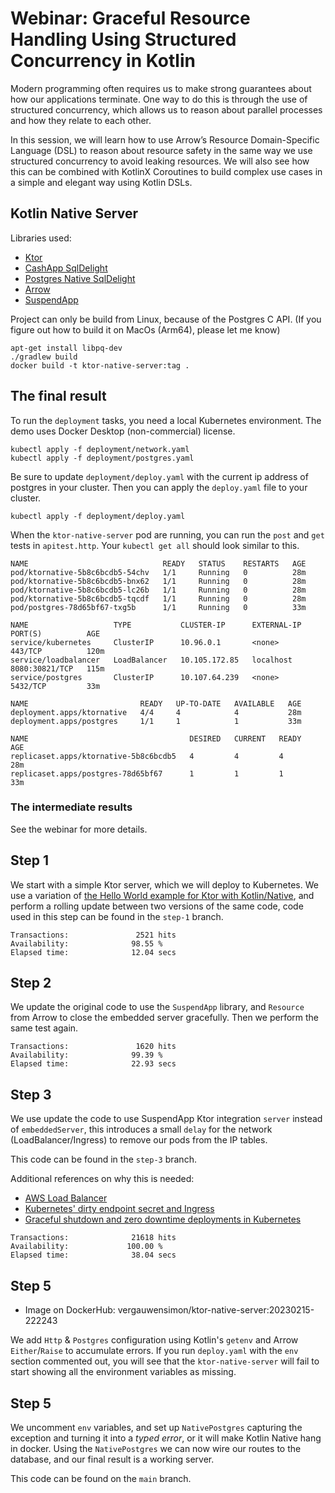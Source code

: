 # Webinar: Graceful Resource Handling Using Structured Concurrency in Kotlin

Modern programming often requires us to make strong guarantees about how our applications terminate. One way to do this is through the use of structured concurrency, which allows us to reason about parallel processes and how they relate to each other.

In this session, we will learn how to use Arrow’s Resource Domain-Specific Language (DSL) to reason about resource safety in the same way we use structured concurrency to avoid leaking resources. We will also see how this can be combined with KotlinX Coroutines to build complex use cases in a simple and elegant way using Kotlin DSLs.

## Kotlin Native Server

Libraries used:
 - [Ktor](https://ktor.io)
 - [CashApp SqlDelight](https://github.com/cashapp/sqldelight)
 - [Postgres Native SqlDelight](https://github.com/hfhbd/postgres-native-sqldelight)
 - [Arrow](https://arrow-kt.io)
 - [SuspendApp](https://github.com/arrow-kt/suspendapp)

Project can only be build from Linux, because of the Postgres C API. (If you figure out how to build it on MacOs (Arm64), please let me know)

```text
apt-get install libpq-dev
./gradlew build
docker build -t ktor-native-server:tag .
```

## The final result

To run the `deployment` tasks, you need a local Kubernetes environment. The demo uses Docker Desktop (non-commercial) license.

```text
kubectl apply -f deployment/network.yaml
kubectl apply -f deployment/postgres.yaml
```

Be sure to update `deployment/deploy.yaml` with the current ip address of postgres in your cluster.
Then you can apply the `deploy.yaml` file to your cluster.

```text
kubectl apply -f deployment/deploy.yaml
```

When the `ktor-native-server` pod are running, you can run the `post` and `get` tests in `apitest.http`.
Your `kubectl get all` should look similar to this.

```text
NAME                              READY   STATUS    RESTARTS   AGE
pod/ktornative-5b8c6bcdb5-54chv   1/1     Running   0          28m
pod/ktornative-5b8c6bcdb5-bnx62   1/1     Running   0          28m
pod/ktornative-5b8c6bcdb5-lc26b   1/1     Running   0          28m
pod/ktornative-5b8c6bcdb5-tqcdf   1/1     Running   0          28m
pod/postgres-78d65bf67-txg5b      1/1     Running   0          33m

NAME                   TYPE           CLUSTER-IP      EXTERNAL-IP   PORT(S)          AGE
service/kubernetes     ClusterIP      10.96.0.1       <none>        443/TCP          120m
service/loadbalancer   LoadBalancer   10.105.172.85   localhost     8080:30821/TCP   115m
service/postgres       ClusterIP      10.107.64.239   <none>        5432/TCP         33m

NAME                         READY   UP-TO-DATE   AVAILABLE   AGE
deployment.apps/ktornative   4/4     4            4           28m
deployment.apps/postgres     1/1     1            1           33m

NAME                                    DESIRED   CURRENT   READY   AGE
replicaset.apps/ktornative-5b8c6bcdb5   4         4         4       28m
replicaset.apps/postgres-78d65bf67      1         1         1       33m
```

### The intermediate results

See the webinar for more details.

## Step 1

We start with a simple Ktor server, which we will deploy to Kubernetes.
We use a variation of [the Hello World example for Ktor with Kotlin/Native](https://github.com/ktorio/ktor-documentation/tree/2.2.3/codeSnippets/snippets/embedded-server-native ), and perform a rolling update between two versions of the same code, code used in this step can be found in the `step-1` branch.

```text
Transactions:		        2521 hits
Availability:		       98.55 %
Elapsed time:		       12.04 secs
```

## Step 2
We update the original code to use the `SuspendApp` library, and `Resource` from Arrow to close the embedded server gracefully.
Then we perform the same test again.

```text
Transactions:		        1620 hits
Availability:		       99.39 %
Elapsed time:		       22.93 secs
```

## Step 3
We use update the code to use SuspendApp Ktor integration `server` instead of `embeddedServer`,
this introduces a small `delay` for the network (LoadBalancer/Ingress) to remove our pods from the IP tables.

This code can be found in the `step-3` branch.

Additional references on why this is needed:
 - [AWS Load Balancer](https://github.com/kubernetes-sigs/aws-load-balancer-controller/issues/1719#issuecomment-1122271908)
 - [Kubernetes' dirty endpoint secret and Ingress](https://philpearl.github.io/post/k8s_ingress/)
 - [Graceful shutdown and zero downtime deployments in Kubernetes](https://learnk8s.io/graceful-shutdown)

```text
Transactions:		       21618 hits
Availability:		      100.00 %
Elapsed time:		       38.04 secs
```

## Step 5

- Image on DockerHub: vergauwensimon/ktor-native-server:20230215-222243

We add `Http` & `Postgres` configuration using Kotlin's `getenv` and Arrow `Either`/`Raise` to accumulate errors.
If you run `deploy.yaml` with the `env` section commented out,
you will see that the `ktor-native-server` will fail to start showing all the environment variables as missing.

## Step 5

We uncomment `env` variables, and set up `NativePostgres` capturing the exception and turning it into a _typed error_, or it will make Kotlin Native hang in docker.
Using the `NativePostgres` we can now wire our routes to the database, and our final result is a working server.

This code can be found on the `main` branch.
